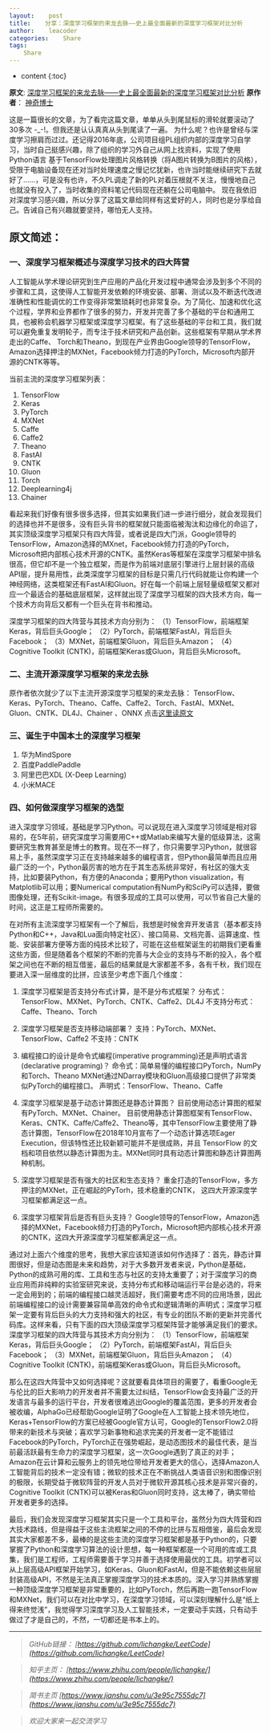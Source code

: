 ```yaml
---
layout:    post
title:    分享：深度学习框架的来龙去脉——史上最全面最新的深度学习框架对比分析
author:    leacoder
categories:    Share 
tags:
    Share
---
```


* content
{:toc}



**原文**:  [深度学习框架的来龙去脉——史上最全面最新的深度学习框架对比分析](https://zhuanlan.zhihu.com/p/59086302)
**原作者**： [神奇博士](https://www.zhihu.com/people/di-qi-73-47/activities)

这是一篇很长的文章，为了看完这篇文章，单单从头到尾鼠标的滑轮就要滚动了30多次 -_-!。但我还是认认真真从头到尾读了一遍。
为什么呢？也许是曾经与深度学习擦肩而过过。还记得2016年底，公司项目组PL组织内部的深度学习自学习，当时自己挺感兴趣，除了组织的学习外自己从网上找资料，实现了使用Python语言 基于TensorFlow处理图片风格转换（将A图片转换为B图片的风格），受限于电脑设备现在还对当时处理速度之慢记忆犹新，也许当时能继续研究下去就好了……，可是没有也许，不久PL调走了新的PL对着压根就不关注，慢慢地自己也就没有投入了，当时收集的资料笔记代码现在还躺在公司电脑中。
现在我依旧对深度学习感兴趣，所以分享了这篇文章给同样有这爱好的人，同时也是分享给自己。告诫自己有兴趣就要坚持，哪怕无人支持。

## 原文简述：
###  一、深度学习框架概述与深度学习技术的四大阵营
人工智能从学术理论研究到生产应用的产品化开发过程中通常会涉及到多个不同的步骤和工具，这使得人工智能开发依赖的环境安装、部署、测试以及不断迭代改进准确性和性能调优的工作变得非常繁琐耗时也非常复杂。为了简化、加速和优化这个过程，学界和业界都作了很多的努力，开发并完善了多个基础的平台和通用工具，也被称会机器学习框架或深度学习框架。有了这些基础的平台和工具，我们就可以避免重复发明轮子，而专注于技术研究和产品创新。这些框架有早期从学术界走出的Caffe、 Torch和Theano，到现在产业界由Google领导的TensorFlow，Amazon选择押注的MXNet，Facebook倾力打造的PyTorch，Microsoft内部开源的CNTK等等。

当前主流的深度学习框架列表：
1. TensorFlow
2. Keras
3. PyTorch
4. MXNet
5. Caffe
6. Caffe2
7. Theano
8. FastAI
9. CNTK
10. Gluon
11. Torch
12. Deeplearning4j
13. Chainer

看起来我们好像有很多很多选择，但其实如果我们进一步进行细分，就会发现我们的选择也并不是很多，没有巨头背书的框架就只能面临被淘汰和边缘化的命运了，其实顶级深度学习框架只有四大阵营，或者说是四大门派，Google领导的TensorFlow，Amazon选择的MXnet，Facebook倾力打造的PyTorch，Microsoft把内部核心技术开源的CNTK。虽然Keras等框架在深度学习框架中排名很高，但它却不是一个独立框架，而是作为前端对底层引擎进行上层封装的高级API层，提升易用性，此类深度学习框架的目标是只需几行代码就能让你构建一个神经网络，这类框架还有FastAI和Gluon。好在每一个前端上层轻量级框架又都对应一个最适合的基础底层框架，这样就出现了深度学习框架的四大技术方向，每一个技术方向背后又都有一个巨头在背书和推动。

深度学习框架的四大阵营与其技术方向分别为：
（1）TensorFlow，前端框架Keras，背后巨头Google；
（2）PyTorch，前端框架FastAI，背后巨头Facebook；
（3）MXNet，前端框架Gluon，背后巨头Amazon；
（4）Cognitive Toolkit (CNTK)，前端框架Keras或Gluon，背后巨头Microsoft。

### 二、主流开源深度学习框架的来龙去脉

原作者依次就少了以下主流开源深度学习框架的来龙去脉：
TensorFlow、Keras、PyTorch、Theano、Caffe、Caffe2、Torch、FastAI、MXNet、Gluon、CNTK、DL4J、Chainer 、ONNX  点击[这里读原文](https://zhuanlan.zhihu.com/p/59086302)
### 三、诞生于中国本土的深度学习框架
1. 华为MindSpore
2. 百度PaddlePaddle
3. 阿里巴巴XDL (X-Deep Learning)
4. 小米MACE
### 四、如何做深度学习框架的选型

进入深度学习领域，基础是学习Python。可以说现在进入深度学习领域是相对容易的，在5年前，研究深度学习需要用C++或Matlab来编写大量的低级算法，这需要研究生教育甚至是博士的教育。现在不一样了，你只需要学习Python，就很容易上手，虽然深度学习正在支持越来越多的编程语言，但Python最简单而且应用最广泛的一个，Python最厉害的地方在于其生态系统非常好，有社区的强大支持，比如要装Python，有方便的Anaconda；要用Python visualization，有Matplotlib可以用；要Numerical computation有NumPy和SciPy可以选择，要做图像处理，还有Scikit-image。有很多现成的工具可以使用，可以节省自己大量的时间，这正是工程师所需要的。

在对所有主流深度学习框架有一个了解后，我想是时候舍弃开发语言（基本都支持Python和C++，Java和Lua面向特定社区）、接口简易、文档完善、运算速度、性能、安装部署方便等方面的纯技术比较了，可能在这些框架诞生的初期我们更看重这些方面，但是随着各个框架的不断的完善与大企业的支持与不断的投入，各个框架之间也在不断的相互借鉴，最后的结果就是大家都差不多，各有千秋，我们现在要进入深一层维度的比拼，应该至少考虑下面几个维度：
1. 深度学习框架是否支持分布式计算，是不是分布式框架？
分布式：TensorFlow、MXNet、PyTorch、CNTK、Caffe2、DL4J
不支持分布式：Caffe、Theano、Torch

2. 深度学习框架是否支持移动端部署？
支持：PyTorch、MXNet、TensorFlow、Caffe2
不支持：CNTK

3. 编程接口的设计是命令式编程(imperative programming)还是声明式语言(declarative programing)？
命令式：简单易懂的编程接口PyTorch，NumPy和Torch、Theano
MXNet通过NDarray模块和Gluon高级接口提供了非常类似PyTorch的编程接口。
声明式：TensorFlow、Theano、Caffe

4. 深度学习框架是基于动态计算图还是静态计算图？
目前使用动态计算图的框架有PyTorch、MXNet、Chainer。
目前使用静态计算图框架有TensorFlow、Keras、CNTK、Caffe/Caffe2、Theano等，其中TensorFlow主要使用了静态计算图，TensorFlow在2018年10月宣布了一个动态计算选项Eager Execution，但该特性还比较新颖可能并不是很成熟，并且 TensorFlow 的文档和项目依然以静态计算图为主。MXNet同时具有动态计算图和静态计算图两种机制。

5. 深度学习框架是否有强大的社区和生态支持？
重金打造的TensorFlow，多方押注的MXNet，正在崛起的PyTorh，技术稳重的CNTK，
这四大开源深度学习框架都满足这一点。

6. 深度学习框架背后是否有巨头支持？
Google领导的TensorFlow，Amazon选择的MXNet，Facebook倾力打造的PyTorch，Microsoft把内部核心技术开源的CNTK，这四大开源深度学习框架都满足这一点。

通过对上面六个维度的思考，我想大家应该知道该如何作选择了：首先，静态计算图很好，但是动态图是未来和趋势，对于大多数开发者来说，Python是基础，Python的成熟可用的库、工具和生态与社区的支持太重要了；对于深度学习的商业应用而非纯粹的实验室研究来说，支持分布式和移动端运行平台是必选的，将来一定会用到的；前端的编程接口越灵活超好，我们需要考虑不同的应用场景，因此前端编程接口的设计需要兼容简单高效的命令式和逻辑清晰的声明式；深度学习框架一定要有背后巨头的大力支持和强大的社区，有专业的团队不断的更新并完善代码库。这样来看，只有下面的四大顶级深度学习框架阵营才能够满足我们的要求。
深度学习框架的四大阵营与其技术方向分别为：
（1）TensorFlow，前端框架Keras，背后巨头Google；
（2）PyTorch，前端框架FastAI，背后巨头Facebook；
（3）MXNet，前端框架Gluon，背后巨头Amazon；
（4）Cognitive Toolkit (CNTK)，前端框架Keras或Gluon，背后巨头Microsoft。

那么在这四大阵营中又如何选择呢？这就要看具体项目的需要了，看重Google无与伦比的巨大影响力的开发者并不需要太过纠结，TensorFlow会支持最广泛的开发语言与最多的运行平台，开发者很难逃出Google的覆盖范围，更多的开发者会被收编，AlphaGo已经帮助Google证明了Google在人工智能上技术领先地位，Keras+TensorFlow的方案已经被Google官方认可，Google的TensorFlow2.0将带来的新技术与突破；喜欢学习新事物和追求完美的开发者一定不能错过Facebook的PyTorch，PyTorch正在强势崛起，是动态图技术的最佳代表，是当前最活跃最有生命力的深度学习框架，这一次Google遇到了真正的对手；Amazon在云计算和云服务上的领先地位带给开发者更大的信心，选择Amazon人工智能背后的技术一定没有错；微软的技术正在不断挑战人类语音识别和图像识别的极限，长期受益于微软阵营的开发人员对于微软开源其核心技术是非常兴奋的，Cognitive Toolkit (CNTK)可以被Keras和Gluon同时支持，这太棒了，确实带给开发者更多的选择。

最后，我们会发现深度学习框架其实只是一个工具和平台，虽然分为四大阵营和四大技术路线，但是得益于这些主流框架之间的不停的比拼与互相借鉴，最后会发现其实大家都差不多，最棒的是这些主流的深度学习框架都是基于Python的，只要掌握了Python和深度学习算法的设计思想，每一种框架都是一个可用的库或工具集，我们是工程师，工程师需要善于学习并善于选择使用最优的工具。初学者可以从上层高级API框架开始学习，如Keras、Gluon和FastAI，但是不能依赖这些层层封装高级API，不然是无法真正掌握深度学习的技术本质的。深入学习并熟练掌握一种顶级深度学习框架是非常重要的，比如PyTorch，然后再跑一跑TensorFlow和MXNet，我们可以在对比中学习，在深度学习领域，可以深刻理解什么是“纸上得来终觉浅”，我觉得学习深度学习及人工智能技术，一定要动手实践，只有动手做过了才是自己的，不然，一切都还是书本上的。

----
>*GitHub链接：*
>*[https://github.com/lichangke/LeetCode](https://github.com/lichangke/LeetCode)*

>*知乎主页：*
>*[https://www.zhihu.com/people/lichangke/](https://www.zhihu.com/people/lichangke/)*

>*简书主页*
>*[https://www.jianshu.com/u/3e95c7555dc7](https://www.jianshu.com/u/3e95c7555dc7)*

>*欢迎大家来一起交流学习*
